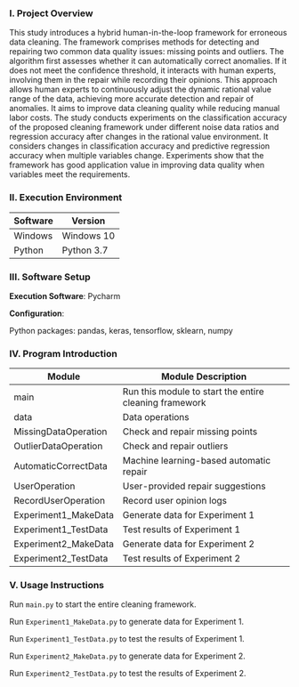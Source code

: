 ### I. Project Overview

This study introduces a hybrid human-in-the-loop framework for erroneous data cleaning. The framework comprises methods for detecting and repairing two common data quality issues: missing points and outliers. The algorithm first assesses whether it can automatically correct anomalies. If it does not meet the confidence threshold, it interacts with human experts, involving them in the repair while recording their opinions. This approach allows human experts to continuously adjust the dynamic rational value range of the data, achieving more accurate detection and repair of anomalies. It aims to improve data cleaning quality while reducing manual labor costs. The study conducts experiments on the classification accuracy of the proposed cleaning framework under different noise data ratios and regression accuracy after changes in the rational value environment. It considers changes in classification accuracy and predictive regression accuracy when multiple variables change. Experiments show that the framework has good application value in improving data quality when variables meet the requirements.

### II. Execution Environment

| Software | Version     |
|----------|-------------|
| Windows  | Windows 10  |
| Python   | Python 3.7  |

### III. Software Setup

**Execution Software**: Pycharm

**Configuration**:

Python packages: pandas, keras, tensorflow, sklearn, numpy

### IV. Program Introduction

| Module                | Module Description          |
|-----------------------|-----------------------------|
| main                  | Run this module to start the entire cleaning framework |
| data                  | Data operations             |
| MissingDataOperation  | Check and repair missing points  |
| OutlierDataOperation  | Check and repair outliers   |
| AutomaticCorrectData  | Machine learning-based automatic repair |
| UserOperation         | User-provided repair suggestions |
| RecordUserOperation   | Record user opinion logs    |
| Experiment1_MakeData  | Generate data for Experiment 1  |
| Experiment1_TestData  | Test results of Experiment 1 |
| Experiment2_MakeData  | Generate data for Experiment 2  |
| Experiment2_TestData  | Test results of Experiment 2 |

### V. Usage Instructions

Run `main.py` to start the entire cleaning framework.

Run `Experiment1_MakeData.py` to generate data for Experiment 1.

Run `Experiment1_TestData.py` to test the results of Experiment 1.

Run `Experiment2_MakeData.py` to generate data for Experiment 2.

Run `Experiment2_TestData.py` to test the results of Experiment 2.
